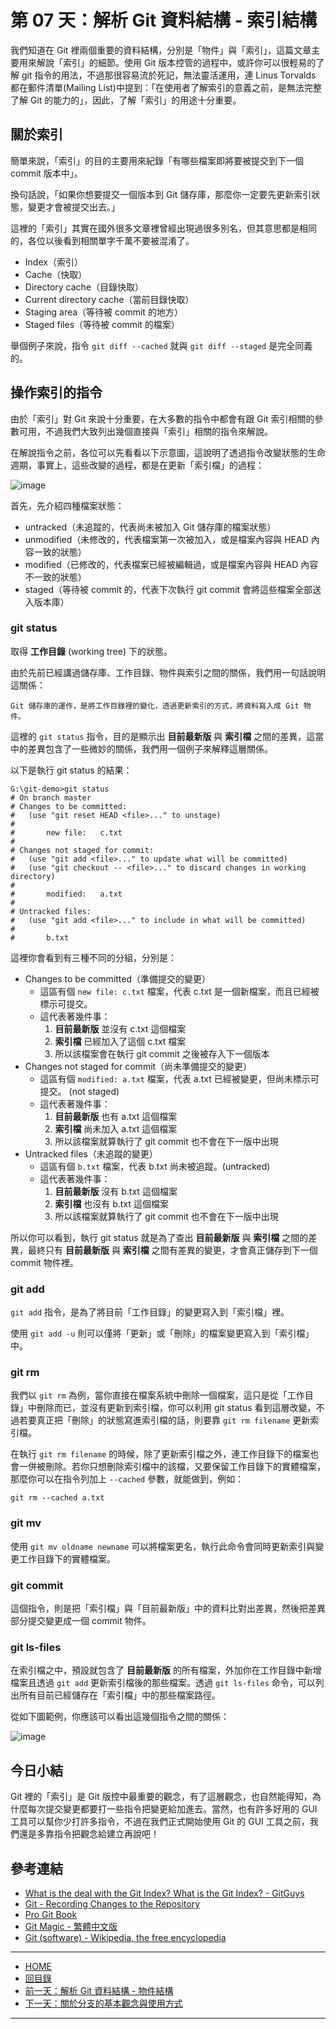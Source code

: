 第 07 天：解析 Git 資料結構 - 索引結構
=====================================================

我們知道在 Git 裡兩個重要的資料結構，分別是「物件」與「索引」，這篇文章主要用來解說「索引」的細節。使用 Git 版本控管的過程中，或許你可以很輕易的了解 git 指令的用法，不過那很容易流於死記，無法靈活運用，連 Linus Torvalds 都在郵件清單(Mailing List)中提到：「在使用者了解索引的意義之前，是無法完整了解 Git 的能力的」，因此，了解「索引」的用途十分重要。

關於索引
-------

簡單來說，「索引」的目的主要用來紀錄「有哪些檔案即將要被提交到下一個 commit 版本中」。

換句話說，「如果你想要提交一個版本到 Git 儲存庫，那麼你一定要先更新索引狀態，變更才會被提交出去。」

這裡的「索引」其實在國外很多文章裡曾經出現過很多別名，但其意思都是相同的，各位以後看到相關單字千萬不要被混淆了。

* Index（索引）
* Cache（快取）
* Directory cache（目錄快取）
* Current directory cache（當前目錄快取）
* Staging area（等待被 commit 的地方）
* Staged files（等待被 commit 的檔案）

舉個例子來說，指令 `git diff --cached` 就與 `git diff --staged` 是完全同義的。

操作索引的指令
-------------

由於「索引」對 Git 來說十分重要，在大多數的指令中都會有跟 Git 索引相關的參數可用，不過我們大致列出幾個直接與「索引」相關的指令來解說。

在解說指令之前，各位可以先看看以下示意圖，這說明了透過指令改變狀態的生命週期，事實上，這些改變的過程，都是在更新「索引檔」的過程：

![image](../figures/07/01.png)

首先，先介紹四種檔案狀態：

* untracked（未追蹤的，代表尚未被加入 Git 儲存庫的檔案狀態）
* unmodified（未修改的，代表檔案第一次被加入，或是檔案內容與 HEAD 內容一致的狀態）
* modified（已修改的，代表檔案已經被編輯過，或是檔案內容與 HEAD 內容不一致的狀態）
* staged（等待被 commit 的，代表下次執行 git commit 會將這些檔案全部送入版本庫）



### git status

取得 **工作目錄** (working tree) 下的狀態。

由於先前已經講過儲存庫、工作目錄、物件與索引之間的關係，我們用一句話說明這關係：

	Git 儲存庫的運作，是將工作目錄裡的變化，透過更新索引的方式，將資料寫入成 Git 物件。

這裡的 `git status` 指令，目的是顯示出 **目前最新版** 與 **索引檔** 之間的差異，這當中的差異包含了一些微妙的關係，我們用一個例子來解釋這層關係。

以下是執行 git status 的結果：
	
	G:\git-demo>git status
	# On branch master
	# Changes to be committed:
	#   (use "git reset HEAD <file>..." to unstage)
	#
	#       new file:   c.txt
	#
	# Changes not staged for commit:
	#   (use "git add <file>..." to update what will be committed)
	#   (use "git checkout -- <file>..." to discard changes in working directory)
	#
	#       modified:   a.txt
	#
	# Untracked files:
	#   (use "git add <file>..." to include in what will be committed)
	#
	#       b.txt

這裡你會看到有三種不同的分組，分別是：

* Changes to be committed（準備提交的變更）
	* 這區有個 `new file: c.txt` 檔案，代表 c.txt 是一個新檔案，而且已經被標示可提交。
	* 這代表著幾件事：
		1. **目前最新版** 並沒有 c.txt 這個檔案
		2. **索引檔** 已經加入了這個 c.txt 檔案
		3. 所以該檔案會在執行 git commit 之後被存入下一個版本
* Changes not staged for commit（尚未準備提交的變更）
	* 這區有個 `modified: a.txt` 檔案，代表 a.txt 已經被變更，但尚未標示可提交。 (not staged)
	* 這代表著幾件事：
		1. **目前最新版** 也有 a.txt 這個檔案
		2. **索引檔** 尚未加入 a.txt 這個檔案
		3. 所以該檔案就算執行了 git commit 也不會在下一版中出現
* Untracked files（未追蹤的變更）
	* 這區有個 `b.txt` 檔案，代表 b.txt 尚未被追蹤。(untracked)
	* 這代表著幾件事：
		1. **目前最新版** 沒有 b.txt 這個檔案
		2. **索引檔** 也沒有 b.txt 這個檔案
		3. 所以該檔案就算執行了 git commit 也不會在下一版中出現

所以你可以看到，執行 git status 就是為了查出 **目前最新版** 與 **索引檔** 之間的差異，最終只有 **目前最新版** 與 **索引檔** 之間有差異的變更，才會真正儲存到下一個 commit 物件裡。

### git add 

`git add` 指令，是為了將目前「工作目錄」的變更寫入到「索引檔」裡。

使用 `git add -u` 則可以僅將「更新」或「刪除」的檔案變更寫入到「索引檔」中。

### git rm

我們以 `git rm` 為例，當你直接在檔案系統中刪除一個檔案，這只是從「工作目錄」中刪除而已，並沒有更新到索引檔，你可以利用 git status 看到這層改變，不過若要真正把「刪除」的狀態寫進索引檔的話，則要靠 `git rm filename` 更新索引檔。 

在執行 `git rm filename` 的時候，除了更新索引檔之外，連工作目錄下的檔案也會一併被刪除。若你只想刪除索引檔中的該檔，又要保留工作目錄下的實體檔案，那麼你可以在指令列加上 `--cached` 參數，就能做到，例如：

    git rm --cached a.txt 

### git mv

使用 `git mv oldname newname` 可以將檔案更名，執行此命令會同時更新索引與變更工作目錄下的實體檔案。 

### git commit

這個指令，則是把「索引檔」與「目前最新版」中的資料比對出差異，然後把差異部分提交變更成一個 commit 物件。

### git ls-files

在索引檔之中，預設就包含了 **目前最新版** 的所有檔案，外加你在工作目錄中新增檔案且透過 `git add` 更新索引檔後的那些檔案。透過 `git ls-files` 命令，可以列出所有目前已經儲存在「索引檔」中的那些檔案路徑。

從如下圖範例，你應該可以看出這幾個指令之間的關係：

![image](../figures/07/02.png)


今日小結
-------

Git 裡的「索引」是 Git 版控中最重要的觀念，有了這層觀念，也自然能得知，為什麼每次提交變更都要打一些指令把變更給加進去。當然，也有許多好用的 GUI 工具可以幫你少打許多指令，不過在我們正式開始使用 Git 的 GUI 工具之前，我們還是多靠指令把觀念給建立再說吧！ 


參考連結
-------

* [What is the deal with the Git Index? What is the Git Index? - GitGuys](http://www.gitguys.com/topics/whats-the-deal-with-the-git-index/)
* [Git - Recording Changes to the Repository](http://git-scm.com/book/en/Git-Basics-Recording-Changes-to-the-Repository)
* [Pro Git Book](http://progit.org/)
* [Git Magic - 繁體中文版](http://www-cs-students.stanford.edu/~blynn/gitmagic/intl/zh_tw/)
* [Git (software) - Wikipedia, the free encyclopedia](http://en.wikipedia.org/wiki/Git_(software) "Git (software) - Wikipedia, the free encyclopedia")



-------
* [HOME](../README.md)
* [回目錄](README.md)
* [前一天：解析 Git 資料結構 - 物件結構](06.md)
* [下一天：關於分支的基本觀念與使用方式](08.md)

-------


